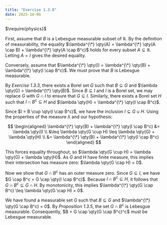 ```yaml
---
title: "Exercise 1.3.8"
date: 2025-10-06
---
```

$\require{physics}$

First, assume that $B$ is a Lebesgue measurable subset of $\mathbb{R}$. 
By the definition of measurability, the equality $\lambda^{\*} \qty(A) = \lambda^{\*} \qty(A \cap B) + \lambda^{\*} \qty(A \cap B^c)$ holds for every subset $A \subseteq \mathbb{R}$. 
Letting $A = I$ gives the desired equality. 

Conversely, assume that $\lambda^{\*} \qty(I) = \lambda^{\*} \qty(B) + \lambda^{\*} \qty(I \cap B^c)$. 
We must prove that $B$ is Lebesgue measurable. 

By *Exercise 1.3.3*, there exists a Borel set $G$ such that $B \subseteq G$ and $\lambda \qty(G) = \lambda^{\*} \qty(B)$. 
Since $B \subseteq I$ and $I$ is a Borel set, we may replace $G$ with $G \cap I$ to ensure that $G \subseteq I$. 
Similarly, there exists a Borel set $H$ such that $I \cap B^c \subseteq H$ and $\lambda \qty(H) = \lambda^{\*} \qty(I \cap B^c)$. 

Since $I = B \cup \qty(I \cap B^c)$, we have the inclusion $I \subseteq G \cup H$. 
Using the properties of the measure $\lambda$ and our hypothesis:

$$
\begin{aligned}
  \lambda^{\*} \qty(B) + \lambda^{\*} \qty(I \cap B^c) &= \lambda \qty(I) \\
  &\leq \lambda \qty(G \cup H) \leq \lambda \qty(G) + \lambda \qty(H) \\
  &= \lambda^{\*} \qty(B) + \lambda^{\*} \qty(I \cap B^c)
\end{aligned}
$$

This forces equality throughout, so $\lambda \qty(G \cup H) = \lambda \qty(G) + \lambda \qty(H)$. 
As $G$ and $H$ have finite measure, this implies their intersection has measure zero: $\lambda \qty(G \cap H) = 0$. 

Now we show that $G \cap B^c$ has an outer measure zero. 
Since $G \subseteq I$, we have $G \cap B^c = G \cap \qty(I \cap B^c)$. 
Because $I \cap B^c \subseteq H$, it follows that $G \cap B^c \subseteq G \cap H$. 
By monotonicity, this implies $\lambda^{\*} \qty(G \cap B^c) \leq \lambda \qty(G \cap H) = 0$. 

We have found a measurable set $G$ such that $B \subseteq G$ and $\lambda^{\*} \qty(G \cap B^c) = 0$. 
By *Proposition 1.3.5*, the set $G \cap B^c$ is Lebesgue measurable. 
Consequently, $B = G \cap \qty(G \cap B^c)^c$ must be Lebesgue measurable. 
